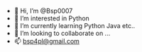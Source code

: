 - 👋 Hi, I’m @Bsp0007
- 👀 I’m interested in Python 
- 🌱 I’m currently learning Python Java etc..
- 💞️ I’m looking to collaborate on ...
- 📫 bsp4pl@gmail.com

<!---
Bsp0007/Bsp0007 is a ✨ special ✨ repository because its `README.md` (this file) appears on your GitHub profile.
You can click the Preview link to take a look at your changes.
--->
